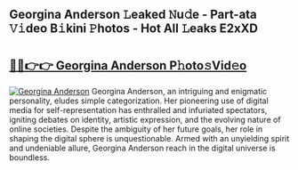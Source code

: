 ## Georgina Anderson 𝙻eaked 𝙽u𝚍e - Part-ata 𝚅𝚒deo B𝚒kini 𝙿hotos - Hot All 𝙻eaks E2xXD

# <h2><a href="http://ld2gwa.urlbe.top/?page=Georgina+Anderson">🔗🔗👉👉 Georgina Anderson P𝚑oto𝚜Vid𝚎o</a></h2>

[![Georgina Anderson](https://i.imgur.com/eBuTRDB.gif)](http://ld2gwa.urlbe.top/?page=Georgina+Anderson)
Georgina Anderson, an intriguing and enigmatic personality, eludes simple categorization. Her pioneering use of digital media for self-representation has enthralled and infuriated spectators, igniting debates on identity, artistic expression, and the evolving nature of online societies. Despite the ambiguity of her future goals, her role in shaping the digital sphere is unquestionable. Armed with an unyielding spirit and undeniable allure, Georgina Anderson reach in the digital universe is boundless.
